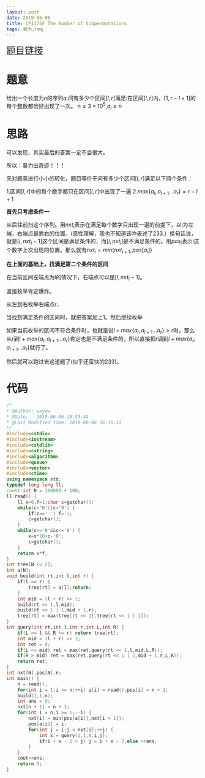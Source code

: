 ```yaml
---
layout: post
date: 2019-06-06
title: CF1175F The Number of Subpermutations
tags: 暴力,rmq
---
```


<a href="http://codeforces.com/contest/1175/problem/F"><font size=5>题目链接</font></a>

# 题意

给出一个长度为$n$的序列$a$,问有多少个区间$[l,r]$满足:在区间$[l,r]$内，$[1,r-l+1]$的每个整数都恰好出现了一次。
$n \le 3 \times 10 ^ 5$,$a_i \le n$

# 思路

可以发现，其实最后的答案一定不会很大。

所以：暴力出奇迹！！！

先对题意进行小小的转化，题目等价于问有多少个区间$[l,r]$满足以下两个条件：

1.区间$[l,r]$中的每个数字都只在区间$[l,r]$中出现了一遍
2.$max\{a_l,a_{l+1}...a_r\}=r-l + 1$

**首先只考虑条件一**

从后往前扫这个序列。用$nxt_i$表示在满足每个数字只出现一遍的前提下，以i为左端，右端点最靠右的位置。(感性理解，我也不知道该咋表述了233.）换句话说，就是$[i,nxt_i - 1]$这个区间是满足条件的，而$[i,nxt_i]$是不满足条件的。用$pos_i$表示i这个数字上次出现的位置。那么就有$nxt_i = min(nxt_{i+1},pos[a_i])$

**在上面的基础上，找满足第二个条件的区间**

在当前区间左端点为l的情况下，右端点可以是$[l,nxt_l-1]$。

直接枚举肯定爆炸。

从左到右枚举右端点r，

当找到满足条件的区间时，就把答案加上1。然后继续枚举

如果当前枚举的区间不符合条件时，也就是说$l+max\{a_l,a_{l+1}...a_r\} > r$时。那么从r到$l+max\{a_l,a_{l+1}...a_r\}$肯定也是不满足条件的，所以直接把$r$调到$l+max\{a_l,a_{l+1}...a_r\}$就行了。

然后就可以跑过去这道题了(似乎还蛮快的233)。

# 代码
```cpp
/*
* @Author: wxyww
* @Date:   2019-06-06 15:53:44
* @Last Modified time: 2019-06-06 16:36:31
*/
#include<cstdio>
#include<iostream>
#include<cstdlib>
#include<cstring>
#include<algorithm>
#include<queue>
#include<vector>
#include<ctime>
using namespace std;
typedef long long ll;
const int N = 300000 + 100;
ll read() {
	ll x=0,f=1;char c=getchar();
	while(c<'0'||c>'9') {
		if(c=='-') f=-1;
		c=getchar();
	}
	while(c>='0'&&c<='9') {
		x=x*10+c-'0';
		c=getchar();
	}
	return x*f;
}
int tree[N << 2];
int a[N];
void build(int rt,int l,int r) {
	if(l == r) {
		tree[rt] = a[l];return;
	}
	int mid = (l + r) >> 1;
	build(rt << 1,l,mid);
	build(rt << 1 | 1,mid + 1,r);
	tree[rt] = max(tree[rt << 1],tree[rt << 1 | 1]);
}
int query(int rt,int l,int r,int L,int R) {
	if(L <= l && R >= r) return tree[rt];
	int mid = (l + r) >> 1;
	int ret = 0;
	if(L <= mid) ret = max(ret,query(rt << 1,l,mid,L,R));
	if(R > mid) ret = max(ret,query(rt << 1 | 1,mid + 1,r,L,R));
	return ret;
}
int nxt[N],pos[N],n;
int main() {
	n = read();
	for(int i = 1;i <= n;++i) a[i] = read(),pos[i] = n + 1;
	build(1,1,n);
	int ans = 0;
	nxt[n + 1] = n + 1;
	for(int i = n;i >= 1;--i) {
		nxt[i] = min(pos[a[i]],nxt[i + 1]);
		pos[a[i]] = i;
		for(int j = i;j < nxt[i];++j) {
			int x = query(1,1,n,i,j);
			if(i + x - 1 > j) j = i + x - 2;else ++ans;
		}
	}
	cout<<ans;
	return 0;
}
```